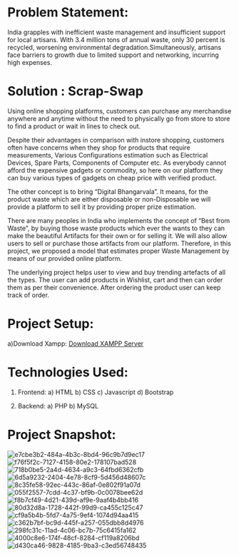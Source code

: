 # Problem Statement:
India grapples with inefficient waste management and insufficient support for local artisans. With 3.4 million tons of annual waste, only 30 percent is recycled, worsening environmental degradation.Simultaneously, artisans face barriers to growth due to limited support and networking, incurring high expenses.
		

# Solution : Scrap-Swap
Using online shopping platforms, customers can purchase any merchandise anywhere and anytime without the need to physically go from store to store to find a product or wait in lines to check out.

Despite their advantages in comparison with instore shopping, customers often have concerns when they shop for products that require measurements, Various Configurations estimation such as Electrical Devices, Spare Parts, Components of Computer etc. As everybody cannot afford the expensive gadgets or commodity, so here on our platform they can buy various types of gadgets on cheap price with verified product.

The other concept is to bring “Digital Bhangarvala”. It means, for the product waste which are either disposable or non-Disposable we will provide a platform to sell it by providing proper prize estimation. 

There are many peoples in India who implements the concept of “Best from Waste”, by buying those waste products which ever the wants to they can make the beautiful Artifacts for their own or for selling it. We will also allow users to sell or purchase those artifacts from our platform. Therefore, in this project, we proposed a model that estimates proper Waste Management by means of our provided online platform. 

The underlying project helps user to view and buy trending artefacts of all the types. The user can add products in Wishlist, cart and then can order them as per their convenience. After ordering the product user can keep track of order.

# Project Setup:
a)Download Xampp:
[Download XAMPP Server](https://www.apachefriends.org/)


 

# Technologies Used:
  1) Frontend:
     a) HTML
     b) CSS
     c) Javascript
     d) Bootstrap
		
  2) Backend:
     a) PHP
     b) MySQL

# Project Snapshot:
![e7cbe3b2-484a-4b3c-8bd4-96c9b7d9ec17](https://github.com/Chinmayk12/scrap1/assets/137162238/404793fe-9077-40b6-aa88-3f11d3c4cf36)
![f76f5f2c-7127-4158-80e2-178107bad528](https://github.com/Chinmayk12/scrap1/assets/137162238/190abb6c-c99c-42d0-adaa-821d88083f4c)
![718b0be5-2a4d-4634-a9c3-64fbd6362cfb](https://github.com/Chinmayk12/scrap1/assets/137162238/231b93c0-5329-488c-9f32-42149b6c1400)
![6d5a9232-2404-4e78-8cf9-5d456d48607c](https://github.com/Chinmayk12/scrap1/assets/137162238/2fbb1d85-b671-4720-9988-f647c4adc114)
![8c35fe58-92ec-443c-86af-0e802f91a07d](https://github.com/Chinmayk12/scrap1/assets/137162238/da20f41a-4b9f-48ee-a175-2bdc4408bc7a)
![055f2557-7cdd-4c37-bf9b-0c0078bee62d](https://github.com/Chinmayk12/scrap1/assets/137162238/3b3dd29b-4d51-460d-969a-2c6d809f23b8)
![f8b7cf49-4d21-439d-af9e-9aaf4b4bb416](https://github.com/Chinmayk12/scrap1/assets/137162238/a73d5241-70f3-467f-9ab9-46e50abf3903)
![80d32d8a-1728-442f-99d9-ca455c125c47](https://github.com/Chinmayk12/scrap1/assets/137162238/737138d3-f9e6-4b53-9044-e637ff691094)
![cf9a5b4b-5fd7-4a75-9ef4-1074d94aa415](https://github.com/Chinmayk12/scrap1/assets/137162238/6950a708-ccc7-4433-b38b-9d5bae9ecd77)
![c362b7bf-bc9d-445f-a257-055dbb8d4976](https://github.com/Chinmayk12/scrap1/assets/137162238/64522398-143d-4968-8687-ddef4c29ceeb)
![298fc31c-11ad-4c06-bc7b-75c6415fa162](https://github.com/Chinmayk12/scrap1/assets/137162238/81ab700c-ddad-4348-8780-7669cf348d42)
![4000c8e6-174f-48cf-8284-cf119a8206bd](https://github.com/Chinmayk12/scrap1/assets/137162238/97cfe5b4-e07d-4706-b933-11d4ba36436f)
![d430ca46-9828-4185-9ba3-c3ed56748435](https://github.com/Chinmayk12/scrap1/assets/137162238/23576f71-8466-4542-abb0-cb7ab01602c5)


